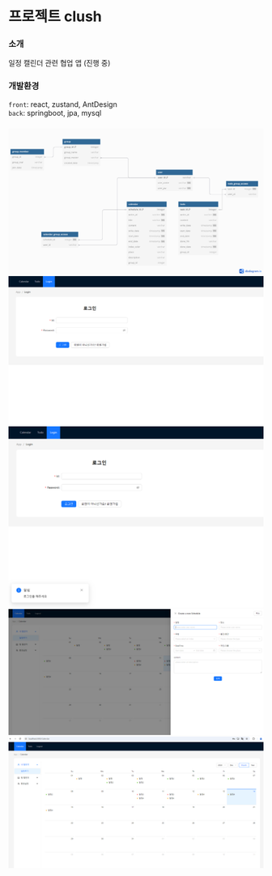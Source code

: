  # 프로젝트 clush
 
### 소개 

일정 캘린더 관련 협업 앱 (진행 중) 

### 개발환경

`front`: react, zustand, AntDesign  
`back`: springboot, jpa, mysql

### 
![alt text](image-0.png) 
![alt text](image-1.png)
![alt text](image-5.png)
![alt text](image-3.png)
![alt text](image-2.png)


 

   
 